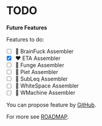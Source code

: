 # TODO

**Future Features**

Features to do:
* [ ] 🌈 BrainFuck Assembler
* [x] ❤️ ETA Assembler
* [ ] 💛 Funge Assembler
* [ ] 💚 Piet Assembler
* [ ] 💙 SubLeq Assembler
* [ ] 🤍 WhiteSpace Assembler
* [ ] 🖤 WMachine Assembler 

You can propose feature by [GitHub](https://github.com/helvm/helap/issues).

For more see [ROADMAP](ROADMAP.md).
